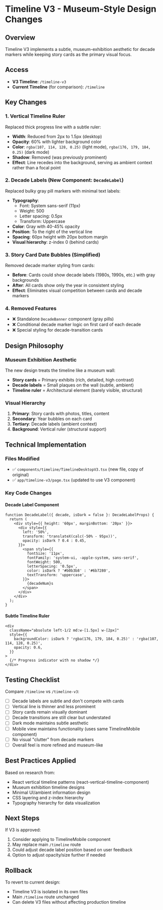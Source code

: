 # Timeline V3 - Museum-Style Design Changes

## Overview
Timeline V3 implements a subtle, museum-exhibition aesthetic for decade markers while keeping story cards as the primary visual focus.

## Access
- **V3 Timeline**: `/timeline-v3`
- **Current Timeline** (for comparison): `/timeline`

## Key Changes

### 1. **Vertical Timeline Ruler** 
Replaced thick progress line with a subtle ruler:
- **Width**: Reduced from 2px to 1.5px (desktop)
- **Opacity**: 60% with lighter background color
- **Color**: `rgba(107, 114, 128, 0.25)` (light mode), `rgba(176, 179, 184, 0.25)` (dark mode)
- **Shadow**: Removed (was previously prominent)
- **Effect**: Line recedes into the background, serving as ambient context rather than a focal point

### 2. **Decade Labels** (New Component: `DecadeLabel`)
Replaced bulky gray pill markers with minimal text labels:
- **Typography**: 
  - Font: System sans-serif (11px)
  - Weight: 500
  - Letter spacing: 0.5px
  - Transform: Uppercase
- **Color**: Gray with 40-45% opacity
- **Position**: To the right of the vertical line
- **Spacing**: 60px height with 20px bottom margin
- **Visual hierarchy**: z-index 0 (behind cards)

### 3. **Story Card Date Bubbles** (Simplified)
Removed decade marker styling from cards:
- **Before**: Cards could show decade labels (1980s, 1990s, etc.) with gray backgrounds
- **After**: All cards show only the year in consistent styling
- **Effect**: Eliminates visual competition between cards and decade markers

### 4. **Removed Features**
- ❌ Standalone `DecadeBanner` component (gray pills)
- ❌ Conditional decade marker logic on first card of each decade
- ❌ Special styling for decade-transition cards

## Design Philosophy

### Museum Exhibition Aesthetic
The new design treats the timeline like a museum wall:
- **Story cards** = Primary exhibits (rich, detailed, high contrast)
- **Decade labels** = Small plaques on the wall (subtle, ambient)
- **Timeline ruler** = Architectural element (barely visible, structural)

### Visual Hierarchy
1. **Primary**: Story cards with photos, titles, content
2. **Secondary**: Year bubbles on each card
3. **Tertiary**: Decade labels (ambient context)
4. **Background**: Vertical ruler (structural support)

## Technical Implementation

### Files Modified
- ✅ `components/timeline/TimelineDesktopV3.tsx` (new file, copy of original)
- ✅ `app/timeline-v3/page.tsx` (updated to use V3 component)

### Key Code Changes

#### Decade Label Component
```tsx
function DecadeLabel({ decade, isDark = false }: DecadeLabelProps) {
  return (
    <div style={{ height: '60px', marginBottom: '20px' }}>
      <div style={{
        left: '50%',
        transform: 'translateX(calc(-50% - 95px))',
        opacity: isDark ? 0.4 : 0.45,
      }}>
        <span style={{
          fontSize: '11px',
          fontFamily: 'system-ui, -apple-system, sans-serif',
          fontWeight: 500,
          letterSpacing: '0.5px',
          color: isDark ? '#b0b3b8' : '#6b7280',
          textTransform: 'uppercase',
        }}>
          {decadeNum}s
        </span>
      </div>
    </div>
  );
}
```

#### Subtle Timeline Ruler
```tsx
<div
  className="absolute left-1/2 md:w-[1.5px] w-[2px]"
  style={{
    backgroundColor: isDark ? 'rgba(176, 179, 184, 0.25)' : 'rgba(107, 114, 128, 0.25)',
    opacity: 0.6,
  }}
>
  {/* Progress indicator with no shadow */}
</div>
```

## Testing Checklist

Compare `/timeline` vs `/timeline-v3`:

- [ ] Decade labels are subtle and don't compete with cards
- [ ] Vertical line is thinner and less prominent
- [ ] Story cards remain visually dominant
- [ ] Decade transitions are still clear but understated
- [ ] Dark mode maintains subtle aesthetic
- [ ] Mobile view maintains functionality (uses same TimelineMobile component)
- [ ] No visual "clutter" from decade markers
- [ ] Overall feel is more refined and museum-like

## Best Practices Applied

Based on research from:
- React vertical timeline patterns (react-vertical-timeline-component)
- Museum exhibition timeline designs
- Minimal UI/ambient information design
- CSS layering and z-index hierarchy
- Typography hierarchy for data visualization

## Next Steps

If V3 is approved:
1. Consider applying to TimelineMobile component
2. May replace main `/timeline` route
3. Could adjust decade label position based on user feedback
4. Option to adjust opacity/size further if needed

## Rollback

To revert to current design:
- Timeline V3 is isolated in its own files
- Main `/timeline` route unchanged
- Can delete V3 files without affecting production timeline

